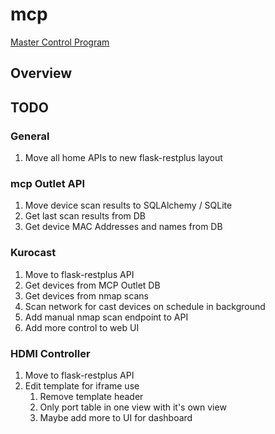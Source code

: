 # mcp #

[Master Control Program]

## Overview ##


## TODO ##


### General ###

1. Move all home APIs to new flask-restplus layout


### mcp Outlet API ###

1. Move device scan results to SQLAlchemy / SQLite
1. Get last scan results from DB
1. Get device MAC Addresses and names from DB


### Kurocast ###

1. Move to flask-restplus API
1. Get devices from MCP Outlet DB
1. Get devices from nmap scans
1. Scan network for cast devices on schedule in background
1. Add manual nmap scan endpoint to API
1. Add more control to web UI


### HDMI Controller ###

1. Move to flask-restplus API
1. Edit template for iframe use
    1. Remove template header
    1. Only port table in one view with it's own view
    1. Maybe add more to UI for dashboard


[Master Control Program]: https://github.com/kurohai/mcp
